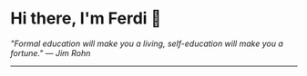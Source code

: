 <h1>Hi there, I'm Ferdi 👋</h1>

<p><em>
  "Formal education will make you a living, self-education will make you a fortune." — Jim Rohn
</em></p>

---
